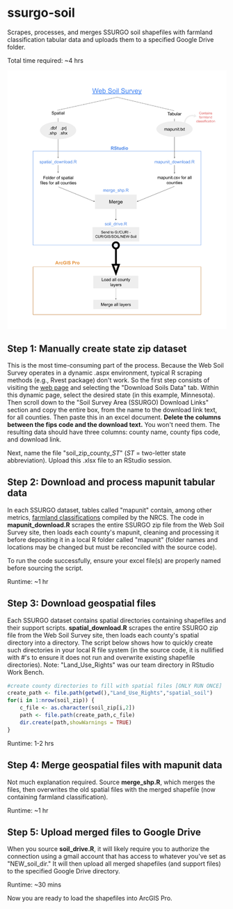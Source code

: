 # ssurgo-soil
Scrapes, processes, and merges SSURGO soil shapefiles with farmland classification tabular data and uploads them to a specified Google Drive folder.

Total time required: ~4 hrs

![Soil Data workflow map](soildataworkflow.png)

## Step 1: Manually create state zip dataset

This is the most time-consuming part of the process. Because the Web Soil Survey operates in a dynamic .aspx environment, typical R scraping methods (e.g., Rvest package) don't work. So the first step consists of visiting the [web page](https://websoilsurvey.sc.egov.usda.gov/App/WebSoilSurvey.aspx) and selecting the "Download Soils Data" tab. Within this dynamic page, select the desired state (in this example, Minnesota). Then scroll down to the "Soil Survey Area (SSURGO) Download Links" section and copy the entire box, from the name to the download link text, for all counties. Then paste this in an excel document. **Delete the columns between the fips code and the download text.** You won't need them. The resulting data should have three columns: county name, county fips code, and download link.

Next, name the file "soil_zip_county_*ST*" (*ST* = two-letter state abbreviation). Upload this .xlsx file to an RStudio session.

## Step 2: Download and process mapunit tabular data

In each SSURGO dataset, tables called "mapunit" contain, among other metrics, [farmland classifications](https://www.nrcs.usda.gov/wps/portal/nrcs/detailfull/pr/soils/?cid=nrcs141p2_037285) compiled by the NRCS. The code in **mapunit_download.R** scrapes the entire SSURGO zip file from the Web Soil Survey site, then loads each county's mapunit, cleaning and processing it before depositing it in a local R folder called "mapunit" (folder names and locations may be changed but must be reconciled with the source code). 

To run the code successfully, ensure your excel file(s) are properly named before sourcing the script. 

Runtime: ~1 hr

## Step 3: Download geospatial files

Each SSURGO dataset contains spatial directories containing shapefiles and their support scripts. **spatial_download.R** scrapes the entire SSURGO zip file from the Web Soil Survey site, then loads each county's spatial directory into a directory. The script below shows how to quickly create such directories in your local R file system (in the source code, it is nullified with #'s to ensure it does not run and overwrite existing shapefile directories). Note: "Land_Use_Rights" was our team directory in RStudio Work Bench.

```r
#create county directories to fill with spatial files [ONLY RUN ONCE]
create_path <- file.path(getwd(),"Land_Use_Rights","spatial_soil")
for(i in 1:nrow(soil_zip)) {
    c_file <- as.character(soil_zip[i,2])
    path <- file.path(create_path,c_file)
    dir.create(path,showWarnings = TRUE) 
}
```

Runtime: 1-2 hrs

## Step 4: Merge geospatial files with mapunit data

Not much explanation required. Source **merge_shp.R**, which merges the files, then overwrites the old spatial files with the merged shapefile (now containing farmland classification).

Runtime: ~1 hr

## Step 5: Upload merged files to Google Drive

When you source **soil_drive.R**, it will likely require you to authorize the connection using a gmail account that has access to whatever you've set as "NEW_soil_dir." It will then upload all merged shapefiles (and support files) to the specified Google Drive directory.

Runtime: ~30 mins

Now you are ready to load the shapefiles into ArcGIS Pro.

